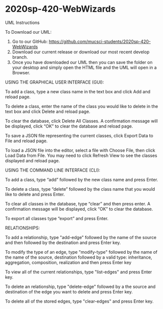 # 2020sp-420-WebWizards

UML Instructions

To Download our UML:

  1. Go to our GitHub: https://github.com/mucsci-students/2020sp-420-WebWizards 
  2. Download our current release or download our most recent develop branch. 
  3. Once you have downloaded our UML then you can save the folder on your desktop and simply open the HTML file and the UML will open in a Browser. 



USING THE GRAPHICAL USER INTERFACE (GUI):

  To add a class, type a new class name in the text box and click Add and reload page. 

  To delete a class, enter the name of the class you would like to delete in the text box and click Delete and reload page. 

  To clear the database, click Delete All Classes. A confirmation message will be displayed, click “OK” to clear the database and reload page. 

  To save a JSON file representing the current classes, click Export Data to File and reload page.

  To load a JSON file into the editor, select a file with Choose File, then click Load Data from File. You may need to click Refresh View to see the classes displayed and reload page.
  
  



USING THE COMMAND LINE INTERFACE (CLI):

  To add a class, type “add” followed by the new class name and press Enter.

  To delete a class, type “delete” followed by the class name that you would like to delete and press Enter.

  To clear all classes in the database, type “clear” and then press enter. A confirmation message will be displayed, click “OK” to clear the database. 

  To export all classes type “export” and press Enter.



RELATIONSHIPS:
  
   To add a relationship, type "add-edge" followed by the name of the source and then followed by the destination and press Enter key.
   
   To modify the type of an edge, type "modify-type" followed by the name of the name of the source, destination followed by a valid type: inheritance, aggregation, composition, realization and then press Enter key
  
   To view all of the current relationships, type "list-edges" and press Enter key.
  
   To delete an relationship, type "delete-edge" followed by a the source and destination of the edge you want to delete and press Enter key. 
  
   To delete all of the stored edges, type "clear-edges" and press Enter key.
